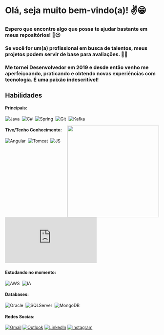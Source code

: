 # Olá, ​seja muito bem-vindo(a)! ✌️​😁

### Espero que encontre algo que possa te ajudar bastante em meus repositórios! 👊​😉​

### Se você for um(a) profissional em busca de talentos, meus projetos podem servir de base para avaliações. 🧑‍💻​

### Me tornei Desenvolvedor em 2019 e desde então venho me aperfeiçoando, praticando e obtendo novas experiências com tecnologia. É uma paixão indescritível!

## Habilidades

#### Principais:

![Java](https://img.icons8.com/?size=100&id=lTKW3iI3wIT0&format=png&color=000000)&nbsp;
![C#](https://img.icons8.com/?size=100&id=Fycm8TUhWmFU&format=png&color=000000)&nbsp;
![Spring](https://img.icons8.com/?size=100&id=90519&format=png&color=000000)&nbsp;
![Git](https://img.icons8.com/?size=100&id=20906&format=png&color=000000)&nbsp;
![Kafka](https://img.icons8.com/?size=100&id=fOhLNqGJsUbJ&format=png&color=000000)&nbsp;

<img src="https://img.freepik.com/free-photo/cyber-security-expert-working-with-technology-neon-lights_23-2151645607.jpg" min-width="300px" max-width="300px" width="300px" align="right">

#### Tive/Tenho Conhecimento:

![Angular](https://img.icons8.com/?size=100&id=l9a5tcSnBwcf&format=png&color=000000)&nbsp;
![Tomcat](https://img.icons8.com/?size=100&id=QFcVqyh6lBh6&format=png&color=000000)&nbsp;
![JS](https://img.icons8.com/?size=100&id=QFcVqyh6lBh6&format=png&color=000000)&nbsp;
![Primefaces](https://www.primefaces.org/showcase/javax.faces.resource/images/primefaces-logo.svg.xhtml?ln=showcase)&nbsp;

#### Estudando no momento:

![AWS](https://img.icons8.com/?size=100&id=33039&format=png&color=000000)&nbsp;
![IA](https://img.icons8.com/?size=100&id=97384&format=png&color=000000)&nbsp;

#### Databases:

![Oracle](https://img.icons8.com/?size=100&id=39913&format=png&color=000000)&nbsp;
![SQLServer](https://img.icons8.com/?size=100&id=13406&format=png&color=000000)&nbsp;
![MongoDB](https://img.icons8.com/?size=100&id=bosfpvRzNOG8&format=png&color=000000)&nbsp;

#### Redes Socias:

<div>
  <a href="mailto:felipenascimento411@gmail.com"><img src="https://img.icons8.com/?size=100&id=P7UIlhbpWzZm&format=png&color=000000" title="Gmail" target="_blank"></a>
  <a href="mailto:felipenascimento26@outlook.com"><img src="https://img.icons8.com/?size=100&id=ut6gQeo5pNqf&format=png&color=000000" title="Outlook" target="_blank"></a>
  <a href="https://www.linkedin.com/in/feehnscmnt/"><img src="https://img.icons8.com/?size=100&id=xuvGCOXi8Wyg&format=png&color=000000" title="LinkedIn" target="_blank"></a>
  <a href="https://www.instagram.com/feehnscmnt/"><img src="https://img.icons8.com/?size=100&id=Xy10Jcu1L2Su&format=png&color=000000" title="Instagram" target="_blank"></a>
</div>
